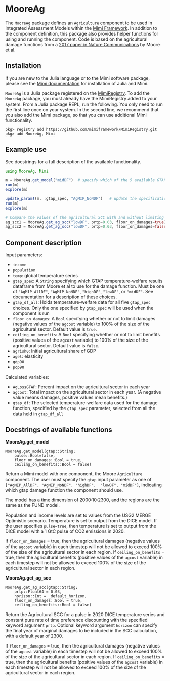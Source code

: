 # MooreAg

The `MooreAg` package defines an `Agriculture` component to be used in Integrated Assessment Models within the [Mimi Framework](https://github.com/mimiframework/Mimi.jl). In addition to the component definition, this package also provides helper functions for using and running the component. Code is based on the agricultural damage functions from a [2017 paper in Nature Communications](https://www.nature.com/articles/s41467-017-01792-x) by Moore et al.

## Installation

If you are new to the Julia language or to the Mimi software package, please see the [Mimi documentation](https://www.mimiframework.org/Mimi.jl/stable/installation/) for installation of Julia and Mimi.

`MooreAg` is a Julia package registered on the [MimiRegistry](https://github.com/mimiframework/MimiRegistry). To add the `MooreAg` package, you must already have the MimiRegistry added to your system. From a Julia package REPL, run the following. You only need to run the first line once on your system. In the second line, we recommend that you also add the Mimi package, so that you can use additional Mimi functionality.
```
pkg> registry add https://github.com/mimiframework/MimiRegistry.git
pkg> add MooreAg, Mimi
```

## Example use
See docstrings for a full description of the available functionality.
```julia
using MooreAg, Mimi

m = MooreAg.get_model("midDF")  # specify which of the 5 available GTAP dataframes of temperature-welfare results to use for the damage function
run(m)
explore(m)

update_param!(m, :gtap_spec, "AgMIP_NoNDF")   # update the specification for which GTAP dataframe to use
run(m)
explore(m)

# Compare the values of the agricultural SCC with and without limiting how big damages can be 
ag_scc1 = MooreAg.get_ag_scc("lowDF", prtp=0.03, floor_on_damages=true)
ag_scc2 = MooreAg.get_ag_scc("lowDF", prtp=0.03, floor_on_damages=false)
```

## Component description

Input parameters:
- `income`
- `population`
- `temp`: global temperature series
- `gtap_spec`: A `String` specifying which GTAP temperature-welfare results dataframe from Moore et al to use for the damage function. Must be one of `"AgMIP_AllDF"`, `"AgMIP_NoNDF"`, `"highDF"`, `"lowDF"`, or `"midDF"`. See documentation for a description of these choices.
- `gtap_df_all`: Holds temperature-welfare data for all five `gtap_spec` choices. Only the one specified by `gtap_spec` will be used when the component is run
- `floor_on_damages`: A `Bool` specifying whether or not to limit damages (negative values of the `agcost` variable) to 100% of the size of the agricultural sector. Default value is `true`.
- `ceiling_on_benefits`: A `Bool` specifying whether or not to limit benefits (positive values of the `agcost` variable) to 100% of the size of the agricultural sector. Default value is `false`.
- `agrish0`: Initial agricultural share of GDP
- `agel`: elasticity
- `gdp90`
- `pop90`

Calculated variables:
- `AgLossGTAP`: Percent impact on the agricultural sector in each year
- `agcost`: Total impact on the agricultural sector in each year. (A negative value means damages, positive values mean benefits.)
- `gtap_df`: The selected temperature-welfare data used for the damage function, specified by the `gtap_spec` parameter, selected from all the data held in `gtap_df_all`

## Docstrings of available functions

**MooreAg.get_model**
```
MooreAg.get_model(gtap::String; 
    pulse::Bool=false,
    floor_on_damages::Bool = true,
    ceiling_on_benefits::Bool = false)
```
Return a Mimi model with one component, the Moore `Agriculture` component. The user must 
specify the `gtap` input parameter as one of `["AgMIP_AllDF", "AgMIP_NoNDF", "highDF", 
"lowDF", "midDF"]`, indicating which gtap damage function the component should use. 

The model has a time dimension of 2000:10:2300, and the regions are the same as the FUND model. 

Population and income levels are set to values from the USG2 MERGE Optimistic scenario. 
Temperature is set to output from the DICE model. If the user specifies `pulse=true`, then 
temperature is set to output from the DICE model with a 1 GtC pulse of CO2 emissions in 2020.

If `floor_on_damages` = true, then the agricultural damages (negative values of the 
`agcost` variable) in each timestep will not be allowed to exceed 100% of the size of the 
agricultural sector in each region.
If `ceiling_on_benefits` = true, then the agricultural benefits (positive values of the
`agcost` variable) in each timestep will not be allowed to exceed 100% of the size of the 
agricultural sector in each region.

**MooreAg.get_ag_scc**
```
MooreAg.get_ag_scc(gtap::String; 
    prtp::Float64 = 0.03, 
    horizon::Int = _default_horizon,
    floor_on_damages::Bool = true,
    ceiling_on_benefits::Bool = false)
```
Return the Agricultural SCC for a pulse in 2020 DICE temperature series and constant 
pure rate of time preference discounting with the specified keyword argument `prtp`. 
Optional keyword argument `horizon` can specify the final year of marginal damages to be 
included in the SCC calculation, with a default year of 2300.

If `floor_on_damages` = true, then the agricultural damages (negative values of the 
`agcost` variable) in each timestep will not be allowed to exceed 100% of the size of the 
agricultural sector in each region.
If `ceiling_on_benefits` = true, then the agricultural benefits (positive values of the
`agcost` variable) in each timestep will not be allowed to exceed 100% of the size of the 
agricultural sector in each region.